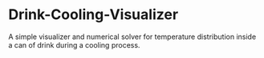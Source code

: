 # Drink-Cooling-Visualizer
A simple visualizer and numerical solver for temperature distribution inside a can of drink during a cooling process.
